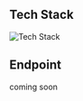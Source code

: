 ## **Tech Stack**
<div align="left">

 <img src="https://skillicons.dev/icons?i=mongo,express,nodejs&perline=5" alt="Tech Stack" /> 
 
</div>

## Endpoint
coming soon
